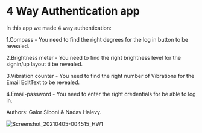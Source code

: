 # 4 Way Authentication app

In this app we made 4 way authentication:

1.Compass - You need to find the right degrees for the log in button to be revealed.

2.Brightness meter - You need to find the right brightness level for the signin/up layout ti be revealed.

3.Vibration counter - You need to find the right number of Vibrations for the Email EditText to be revealed.

4.Email-password - You need to enter the right credentials for be able to log in.

Authors: Galor Siboni & Nadav Halevy.

![Screenshot_20210405-004515_HW1](https://user-images.githubusercontent.com/46165586/113522447-29e7c980-95a9-11eb-95ab-095dd166b9bf.jpg)
